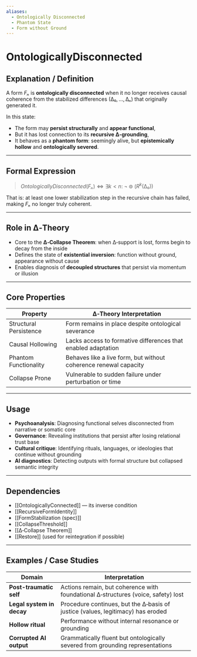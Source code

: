 ```yaml
---
aliases:
  - Ontologically Disconnected
  - Phantom State
  - Form without Ground
---
```


# OntologicallyDisconnected

## Explanation / Definition

A form $Fₙ$ is **ontologically disconnected** when it no longer receives causal coherence from the stabilized differences ($∆₀, …, ∆ₙ$) that originally generated it.

In this state:

- The form may **persist structurally** and **appear functional**,  
- But it has lost connection to its **recursive ∆‑grounding**,  
- It behaves as a **phantom form**: seemingly alive, but **epistemically hollow** and **ontologically severed**.

---

## Formal Expression

> $OntologicallyDisconnected(Fₙ) ⇔ \exists k < n: \; ¬⊚(R^k(∆₀))$

That is: at least one lower stabilization step in the recursive chain has failed, making $Fₙ$ no longer truly coherent.

---

## Role in ∆‑Theory

- Core to the **∆‑Collapse Theorem**: when ∆‑support is lost, forms begin to decay from the inside  
- Defines the state of **existential inversion**: function without ground, appearance without cause  
- Enables diagnosis of **decoupled structures** that persist via momentum or illusion  

---

## Core Properties

| Property              | ∆‑Theory Interpretation                                               |
|-----------------------|----------------------------------------------------------------------|
| Structural Persistence| Form remains in place despite ontological severance                 |
| Causal Hollowing      | Lacks access to formative differences that enabled adaptation        |
| Phantom Functionality | Behaves like a live form, but without coherence renewal capacity     |
| Collapse Prone        | Vulnerable to sudden failure under perturbation or time              |

---

## Usage

- **Psychoanalysis**: Diagnosing functional selves disconnected from narrative or somatic core  
- **Governance**: Revealing institutions that persist after losing relational trust base  
- **Cultural critique**: Identifying rituals, languages, or ideologies that continue without grounding  
- **AI diagnostics**: Detecting outputs with formal structure but collapsed semantic integrity  

---

## Dependencies

- [[OntologicallyConnected]] — its inverse condition  
- [[RecursiveFormIdentity]]  
- [[FormStabilization (spec)]]  
- [[CollapseThreshold]]  
- [[∆‑Collapse Theorem]]  
- [[Restore]] (used for reintegration if possible)  

---

## Examples / Case Studies

| Domain                       | Interpretation                                                                     |
|------------------------------|-------------------------------------------------------------------------------------|
| **Post-traumatic self**      | Actions remain, but coherence with foundational ∆‑structures (voice, safety) lost  |
| **Legal system in decay**    | Procedure continues, but the ∆‑basis of justice (values, legitimacy) has eroded    |
| **Hollow ritual**            | Performance without internal resonance or grounding                                |
| **Corrupted AI output**      | Grammatically fluent but ontologically severed from grounding representations      |
